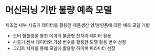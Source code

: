 # 머신러닝 기반 불량 예측 모델 

제조업 내부 사출기 데이터를 활용한 제품생산 양/불량품에 대한 예측 모델 개발 
- 오버 샘플링을 통한 데이터 불균형 전처리 데이터 활용 
- 사출기 센서 데이터와 기상 변수를 활용한 모델 활용 변수 선정
- 그리트 서치를 통해 모델에 활용할 하이퍼 파라미터 선정 
